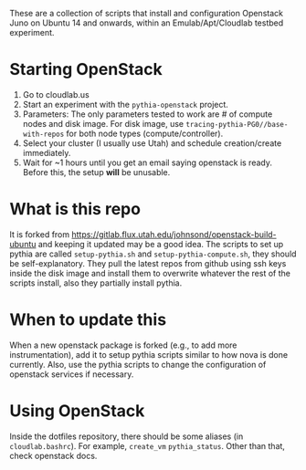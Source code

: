 These are a collection of scripts that install and configuration
Openstack Juno on Ubuntu 14 and onwards, within an Emulab/Apt/Cloudlab
testbed experiment.

# Starting OpenStack

1. Go to cloudlab.us
2. Start an experiment with the `pythia-openstack` project.
3. Parameters: The only parameters tested to work are # of compute nodes and
   disk image. For disk image, use `tracing-pythia-PG0//base-with-repos` for
   both node types (compute/controller).
4. Select your cluster (I usually use Utah) and schedule creation/create
   immediately.
5. Wait for ~1 hours until you get an email saying openstack is ready. Before
   this, the setup **will** be unusable.

# What is this repo

It is forked from https://gitlab.flux.utah.edu/johnsond/openstack-build-ubuntu
and keeping it updated may be a good idea. The scripts to set up pythia are
called `setup-pythia.sh` and `setup-pythia-compute.sh`, they should be
self-explanatory. They pull the latest repos from github using ssh keys inside
the disk image and install them to overwrite whatever the rest of the scripts
install, also they partially install pythia.

# When to update this

When a new openstack package is forked (e.g., to add more instrumentation), add
it to setup pythia scripts similar to how nova is done currently. Also, use the
pythia scripts to change the configuration of openstack services if necessary.

# Using OpenStack
Inside the dotfiles repository, there should be some aliases (in
`cloudlab.bashrc`). For example, `create_vm` `pythia_status`. Other than that,
check openstack docs.

